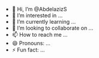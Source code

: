 - 👋 Hi, I’m @AbdelazizS
- 👀 I’m interested in ...
- 🌱 I’m currently learning ...
- 💞️ I’m looking to collaborate on ...
- 📫 How to reach me ...
- 😄 Pronouns: ...
- ⚡ Fun fact: ...

<!---
AbdelazizS/AbdelazizS is a ✨ special ✨ repository because its `README.md` (this file) appears on your GitHub profile.
You can click the Preview link to take a look at your changes.
--->
